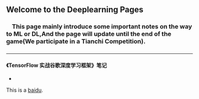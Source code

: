 ## Welcome to the Deeplearning Pages

### &nbsp;&nbsp;&nbsp;&nbsp;This page mainly introduce some important notes on the way to ML or DL,And the page will update until the end of the game(We participate in a Tianchi Competition).

### 
--------------------------
#### 《TensorFlow 实战谷歌深度学习框架》笔记
-
This is a [baidu](http://www.baidu.com/).
